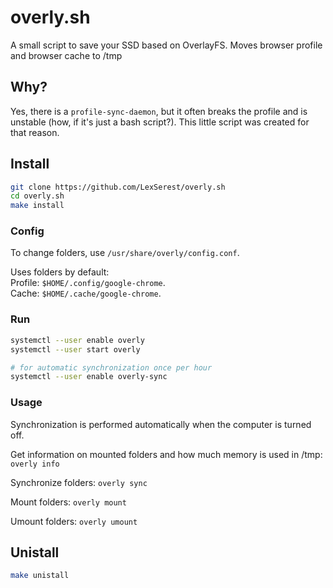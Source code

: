 # overly.sh

A small script to save your SSD based on OverlayFS.
Moves browser profile and browser cache to /tmp

## Why?

Yes, there is a `profile-sync-daemon`, but it often breaks the profile and is unstable (how, if it's just a bash script?).
This little script was created for that reason.

## Install

```bash
git clone https://github.com/LexSerest/overly.sh
cd overly.sh
make install
```

### Config

To change folders, use `/usr/share/overly/config.conf`.

Uses folders by default:\
Profile: `$HOME/.config/google-chrome`.\
Cache: `$HOME/.cache/google-chrome`.

### Run

```bash
systemctl --user enable overly
systemctl --user start overly

# for automatic synchronization once per hour
systemctl --user enable overly-sync
```

### Usage

Synchronization is performed automatically when the computer is turned off.

Get information on mounted folders and how much memory is used in /tmp:
`overly info`

Synchronize folders:
`overly sync`

Mount folders:
`overly mount`

Umount folders:
`overly umount`

## Unistall

```bash
make unistall
```
